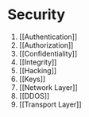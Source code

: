 # Security

1. [[Authentication]]
2. [[Authorization]]
3. [[Confidentiality]]
4. [[Integrity]]
5. [[Hacking]]
6. [[Keys]]
7. [[Network Layer]]
8. [[DDOS]]
9. [[Transport Layer]]
